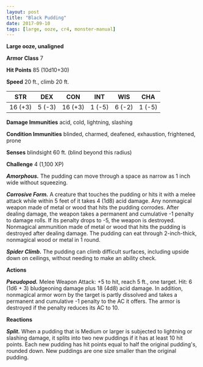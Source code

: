 ```yaml
---
layout: post
title: "Black Pudding"
date: 2017-09-10
tags: [large, ooze, cr4, monster-manual]
---
```


**Large ooze, unaligned**

**Armor Class** 7

**Hit Points** 85 (10d10+30)

**Speed** 20 ft., climb 20 ft.

|   STR   |   DEX   |   CON   |   INT   |   WIS   |   CHA   |
|:-----:|:-----:|:-----:|:-----:|:-----:|:-----:|
| 16 (+3) | 5 (-3) | 16 (+3) | 1 (-5) | 6 (-2) | 1 (-5) |

**Damage Immunities** acid, cold, lightning, slashing

**Condition Immunities** blinded, charmed, deafened, exhaustion, frightened, prone

**Senses** blindsight 60 ft. (blind beyond this radius)

**Challenge** 4 (1,100 XP)

***Amorphous.*** The pudding can move through a space as narrow as 1 inch wide without squeezing.

***Corrosive Form.*** A creature that touches the pudding or hits it with a melee attack while within 5 feet of it takes 4 (1d8) acid damage. Any nonmagical weapon made of metal or wood that hits the pudding corrodes. After dealing damage, the weapon takes a permanent and cumulative -1 penalty to damage rolls. If its penalty drops to -5, the weapon is destroyed. Nonmagical ammunition made of metal or wood that hits the pudding is destroyed after dealing damage. The pudding can eat through 2-inch-thick, nonmagical wood or metal in 1 round.

***Spider Climb.*** The pudding can climb difficult surfaces, including upside down on ceilings, without needing to make an ability check.

**Actions**

***Pseudopod.*** Melee Weapon Attack: +5 to hit, reach 5 ft., one target. Hit: 6 (1d6 + 3) bludgeoning damage plus 18 (4d8) acid damage. In addition, nonmagical armor worn by the target is partly dissolved and takes a permanent and cumulative -1 penalty to the AC it offers. The armor is destroyed if the penalty reduces its AC to 10.

**Reactions**

***Split.*** When a pudding that is Medium or larger is subjected to lightning or slashing damage, it splits into two new puddings if it has at least 10 hit points. Each new pudding has hit points equal to half the original pudding's, rounded down. New puddings are one size smaller than the original pudding.

